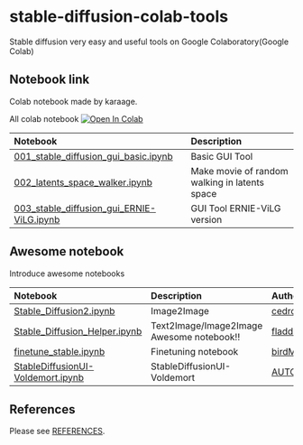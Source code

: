 # stable-diffusion-colab-tools
Stable diffusion very easy and useful tools on Google Colaboratory(Google Colab)


## Notebook link
Colab notebook made by karaage.

All colab notebook
[![Open In Colab](https://colab.research.google.com/assets/colab-badge.svg)](https://colab.research.google.com/github/karaage0703/stable-diffusion-colab-tools/blob/main)

| Notebook  | Description |
|:-|:-|
| [001_stable_diffusion_gui_basic.ipynb](001_stable_diffusion_gui_basic.ipynb)  | Basic GUI Tool |
| [002_latents_space_walker.ipynb](002_latents_space_walker.ipynb)  | Make movie of random walking in latents space |
| [003_stable_diffusion_gui_ERNIE-ViLG.ipynb](./003_stable_diffusion_gui_ERNIE_ViLG.ipynb)  | GUI Tool ERNIE-ViLG version |


## Awesome notebook
Introduce awesome notebooks

| Notebook  | Description | Author |
|:-|:-|:-|
| [Stable_Diffusion2.ipynb](https://github.com/cedro3/others2/blob/main/Stable_Diffusion2.ipynb)  | Image2Image | [cedro3](https://github.com/cedro3) |
| [Stable_Diffusion_Helper.ipynb](https://github.com/fladdict/stable-diffusion/blob/main/Stable_Diffusion_Helper.ipynb)  | Text2Image/Image2Image Awesome notebook!! | [fladdict](https://twitter.com/fladdict) |
| [finetune_stable.ipynb](https://colab.research.google.com/drive/1Zqeig0Aap-wdmTPDXqDQIHwt5kxYmN5R?usp=sharing)  | Finetuning notebook | [birdMan](https://twitter.com/birdMan710Nika) |
| [StableDiffusionUI-Voldemort.ipynb](https://colab.research.google.com/drive/1Iy-xW9t1-OQWhb0hNxueGij8phCyluOh)  | StableDiffusionUI-Voldemort | [AUTOMATIC1111](https://github.com/AUTOMATIC1111) |



## References

Please see [REFERENCES](REFERENCES.md).
